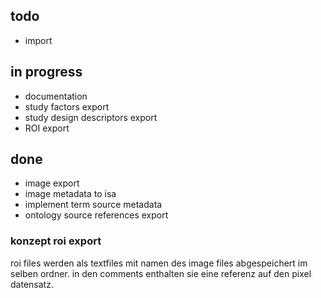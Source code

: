 ## todo

* import

## in progress
* documentation
* study factors export
* study design descriptors export
* ROI export


## done
* image export
* image metadata to isa
* implement term source metadata
* ontology source references export


### konzept roi export

roi files werden als textfiles mit namen des image files abgespeichert im selben ordner. in den comments enthalten sie eine referenz auf den
pixel datensatz.